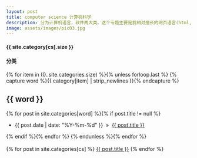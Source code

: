 ```yaml
---
layout: post
title: computer science 计算机科学
description: 分为计算机语言，软件两大类。这个专题主要是我相对擅长的网页语言(html,ruby,css,js等)，数学软件(matlab,R等)，和标记语言(LaTeX,markdown等)的学习心得。
image: assets/images/pic03.jpg
---
```


<h4>{{ site.category[cs].size }}</h4>

<h4>分类</h4>

{% for item in (0..site.categories.size) %}{% unless forloop.last %}
{% capture word %}{{ category[item] | strip_newlines }}{% endcapture %}
<h2 class="category" id="{{ word }}">{{ word }}</h2>

{% for post in site.categories[word] %}{% if post.title != null %}
<ul><li>{{ post.date | date: "%Y-%m-%d" }}&nbsp;&nbsp;&raquo;&nbsp;&nbsp;<a href="{{ post.url }}">{{ post.title }}</a></li></ul>
{% endif %}{% endfor %}
{% endunless %}{% endfor %}
<br/><br/>

<div>
{% for post in site.categories[cs] %}
<a href="{{ post.url }}">{{ post.title }}</a>
{% endfor %}
</div>